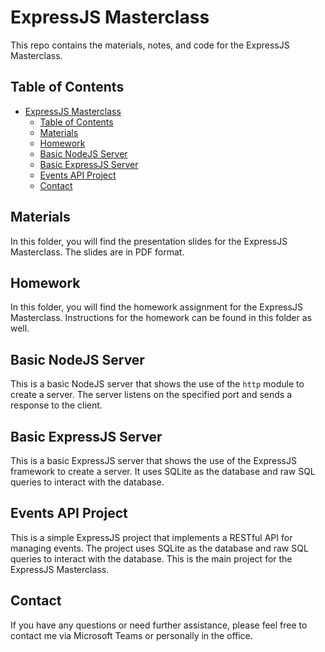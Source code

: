 # ExpressJS Masterclass

This repo contains the materials, notes, and code for the ExpressJS Masterclass.

## Table of Contents

- [ExpressJS Masterclass](#expressjs-masterclass)
  - [Table of Contents](#table-of-contents)
  - [Materials](#materials)
  - [Homework](#homework)
  - [Basic NodeJS Server](#basic-nodejs-server)
  - [Basic ExpressJS Server](#basic-expressjs-server)
  - [Events API Project](#events-api-project)
  - [Contact](#contact)

## Materials

In this folder, you will find the presentation slides for the ExpressJS Masterclass. The slides are in PDF format.

## Homework

In this folder, you will find the homework assignment for the ExpressJS Masterclass. Instructions for the homework can be found in this folder as well.

## Basic NodeJS Server

This is a basic NodeJS server that shows the use of the `http` module to create a server. The server listens on the specified port and sends a response to the client.

## Basic ExpressJS Server

This is a basic ExpressJS server that shows the use of the ExpressJS framework to create a server. It uses SQLite as the database and raw SQL queries to interact with the database.

## Events API Project

This is a simple ExpressJS project that implements a RESTful API for managing events. The project uses SQLite as the database and raw SQL queries to interact with the database. This is the main project for the ExpressJS Masterclass.

## Contact

If you have any questions or need further assistance, please feel free to contact me via Microsoft Teams or personally in the office.

